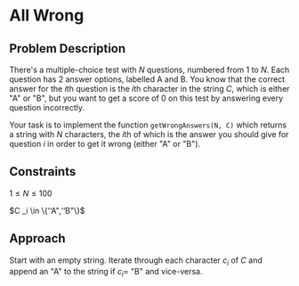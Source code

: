 # All Wrong

## Problem Description

There's a multiple-choice test with *N* questions, numbered from $1$ to $N$. Each question has $2$ answer options, labelled A and B. You know that the correct answer for the $i\text{th}$ question is the $i\text{th}$ character in the string $C$, which is either "A" or "B", but you want to get a score of 0 on this test by answering every question incorrectly.

Your task is to implement the function ```getWrongAnswers(N, C)``` which returns a string with $N$ characters, the $i\text{th}$ of which is the answer you should give for question $i$ in order to get it wrong (either "A" or "B").

## Constraints

$1 \leq N \leq 100$

$C _i \in \{‘‘A",‘‘B"\}$

## Approach

Start with an empty string. Iterate through each character $c_i$ of $C$ and append an "A" to the string if $c_i=$ "B" and vice-versa.